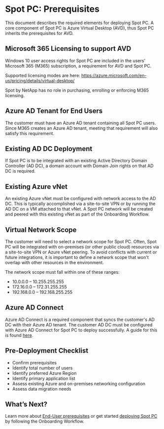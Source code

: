 # Spot PC: Prerequisites

This document describes the required elements for deploying Spot PC. A core component of Spot PC is Azure Virtual Desktop (AVD), thus Spot PC inherits the prerequisites for AVD.

## Microsoft 365 Licensing to support AVD

Windows 10 user access rights for Spot PC are included in the users' Microsoft 365 (M365) subscription, a requirement for AVD and Spot PC.

Supported licensing modes are here: https://azure.microsoft.com/en-us/pricing/details/virtual-desktop/

Spot by NetApp has no role in purchasing, enrolling or enforcing M365 licensing.

## Azure AD Tenant for End Users

The customer must have an Azure AD tenant containing all Spot PC users. Since M365 creates an Azure AD tenant, meeting that requirement will also satisfy this requirement.

## Existing AD DC Deployment

If Spot PC is to be integrated with an existing Active Directory Domain Controller (AD DC), a domain account with Domain Join rights on that AD DC is required.

## Existing Azure vNet

An existing Azure vNet must be configured with network access to the AD DC. This is typically accomplished via a site-to-site VPN or by running the AD DC on a VM attached to that vNet. A Spot PC network will be created and peered with this existing vNet as part of the Onboarding Workflow.

## Virtual Network Scope

The customer will need to select a network scope for Spot PC. Often, Spot PC will be integrated with on-premises (or other public cloud) resources via a site-to-site VPN or Azure vNet peering. To avoid conflicts with current or future integrations, it is important to define a network scope that won't overlap with other resources in the environment.

The network scope must fall within one of these ranges:

- 10.0.0.0 – 10.255.255.255
- 172.16.0.0 – 172.31.255.255
- 192.168.0.0 – 192.168.255.255

## Azure AD Connect

Azure AD Connect is a required component that syncs the customer's AD DC with their Azure AD tenant. The customer AD DC must be configured with Azure AD Connect for Spot PC to deploy successfully. A guide for this is found [here](spot-pc/tutorials/install-ad-connect).

## Pre-Deployment Checklist

- Confirm prerequisites
- Identify total number of users
- Identify preferred Azure Region
- Identify primary application list
- Assess existing Azure and on-premises networking configuration
- Assess data migration needs

## What’s Next?

Learn more about [End-User prerequisites](spot-pc/getting-started/prerequisites/end-user-prerequisites) or get started [deploying Spot PC](spot-pc/getting-started/onboarding-workflow) by following the Onboarding Workflow.
